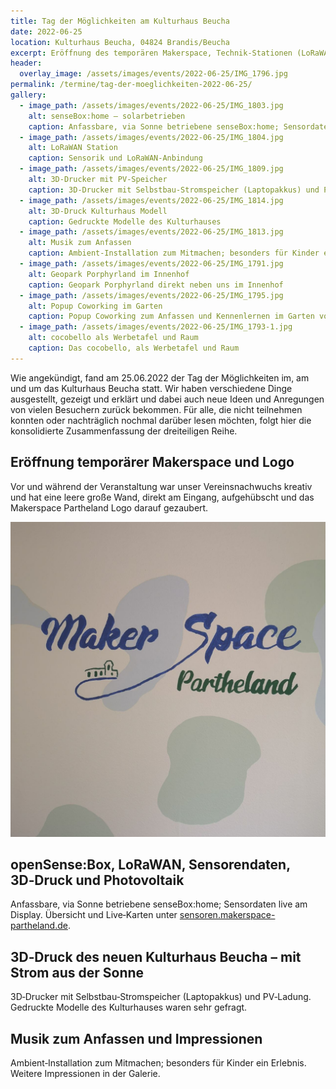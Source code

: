 ```yaml
---
title: Tag der Möglichkeiten am Kulturhaus Beucha
date: 2022-06-25
location: Kulturhaus Beucha, 04824 Brandis/Beucha
excerpt: Eröffnung des temporären Makerspace, Technik‑Stationen (LoRaWAN, 3D‑Druck, PV) und Musik zum Anfassen.
header:
  overlay_image: /assets/images/events/2022-06-25/IMG_1796.jpg
permalink: /termine/tag-der-moeglichkeiten-2022-06-25/
gallery:
  - image_path: /assets/images/events/2022-06-25/IMG_1803.jpg
    alt: senseBox:home – solarbetrieben
    caption: Anfassbare, via Sonne betriebene senseBox:home; Sensordaten live am Display
  - image_path: /assets/images/events/2022-06-25/IMG_1804.jpg
    alt: LoRaWAN Station
    caption: Sensorik und LoRaWAN‑Anbindung
  - image_path: /assets/images/events/2022-06-25/IMG_1809.jpg
    alt: 3D‑Drucker mit PV‑Speicher
    caption: 3D‑Drucker mit Selbstbau‑Stromspeicher (Laptopakkus) und PV‑Ladung
  - image_path: /assets/images/events/2022-06-25/IMG_1814.jpg
    alt: 3D‑Druck Kulturhaus Modell
    caption: Gedruckte Modelle des Kulturhauses
  - image_path: /assets/images/events/2022-06-25/IMG_1813.jpg
    alt: Musik zum Anfassen
    caption: Ambient‑Installation zum Mitmachen; besonders für Kinder ein Erlebnis
  - image_path: /assets/images/events/2022-06-25/IMG_1791.jpg
    alt: Geopark Porphyrland im Innenhof
    caption: Geopark Porphyrland direkt neben uns im Innenhof
  - image_path: /assets/images/events/2022-06-25/IMG_1795.jpg
    alt: Popup Coworking im Garten
    caption: Popup Coworking zum Anfassen und Kennenlernen im Garten vom Kulturhaus
  - image_path: /assets/images/events/2022-06-25/IMG_1793-1.jpg
    alt: cocobello als Werbetafel und Raum
    caption: Das cocobello, als Werbetafel und Raum
---
```


Wie angekündigt, fand am 25.06.2022 der Tag der Möglichkeiten im, am und um das Kulturhaus Beucha statt. Wir haben verschiedene Dinge ausgestellt, gezeigt und erklärt und dabei auch neue Ideen und Anregungen von vielen Besuchern zurück bekommen. Für alle, die nicht teilnehmen konnten oder nachträglich nochmal darüber lesen möchten, folgt hier die konsolidierte Zusammenfassung der dreiteiligen Reihe.

## Eröffnung temporärer Makerspace und Logo

Vor und während der Veranstaltung war unser Vereinsnachwuchs kreativ und hat eine leere große Wand, direkt am Eingang, aufgehübscht und das Makerspace Partheland Logo darauf gezaubert.

![Temporärer Makerspace – Logo an der Eingangswand](/assets/images/events/2022-06-25/IMG_1796.jpg)

## openSense:Box, LoRaWAN, Sensorendaten, 3D‑Druck und Photovoltaik

Anfassbare, via Sonne betriebene senseBox:home; Sensordaten live am Display. Übersicht und Live‑Karten unter [sensoren.makerspace-partheland.de](https://sensoren.makerspace-partheland.de/).

## 3D‑Druck des neuen Kulturhaus Beucha – mit Strom aus der Sonne

3D‑Drucker mit Selbstbau‑Stromspeicher (Laptopakkus) und PV‑Ladung. Gedruckte Modelle des Kulturhauses waren sehr gefragt.

## Musik zum Anfassen und Impressionen

Ambient‑Installation zum Mitmachen; besonders für Kinder ein Erlebnis. Weitere Impressionen in der Galerie.
